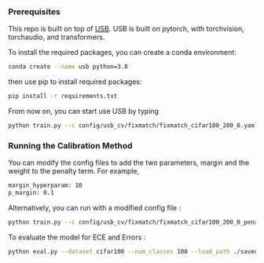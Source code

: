 <div id="top"></div>
<!--
*** Thanks for checking out the Best-README-Template. If you have a suggestion
*** that would make this better, please fork the repo and create a pull request
*** or simply open an issue with the tag "enhancement".
*** Don't forget to give the project a star!
*** Thanks again! Now go create something AMAZING! :D
-->

<!-- PROJECT SHIELDS -->

<!--
*** I'm using markdown "reference style" links for readability.
*** Reference links are enclosed in brackets [ ] instead of parentheses ( ).
*** See the bottom of this document for the declaration of the reference variables
*** for contributors-url, forks-url, etc. This is an optional, concise syntax you may use.
*** https://www.markdownguide.org/basic-syntax/#reference-style-links
-->

### Prerequisites
This repo is built on top of [USB](https://github.com/microsoft/Semi-supervised-learning/tree/main).
USB is built on pytorch, with torchvision, torchaudio, and transformers.

To install the required packages, you can create a conda environment:

```sh
conda create --name usb python=3.8
```

then use pip to install required packages:

```sh
pip install -r requirements.txt
```

From now on, you can start use USB by typing 

```sh
python train.py --c config/usb_cv/fixmatch/fixmatch_cifar100_200_0.yaml
```

### Running the Calibration Method 
You can modify the config files to add the two parameters, margin and the weight to the penalty term.
For example,

```sh
margin_hyperparam: 10
p_margin: 0.1
```

Alternatively, you can run with a modified config file :

```sh
python train.py --c config/usb_cv/fixmatch/fixmatch_cifar100_200_0_penalty.yaml
```

To evaluate the model for ECE and Errors :

```sh
python eval.py --dataset cifar100 --num_classes 100 --load_path ./saved_model/best_model.pth
```
